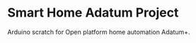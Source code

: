 Smart Home Adatum Project
===============
Arduino scratch for Open platform home automation Adatum+.
